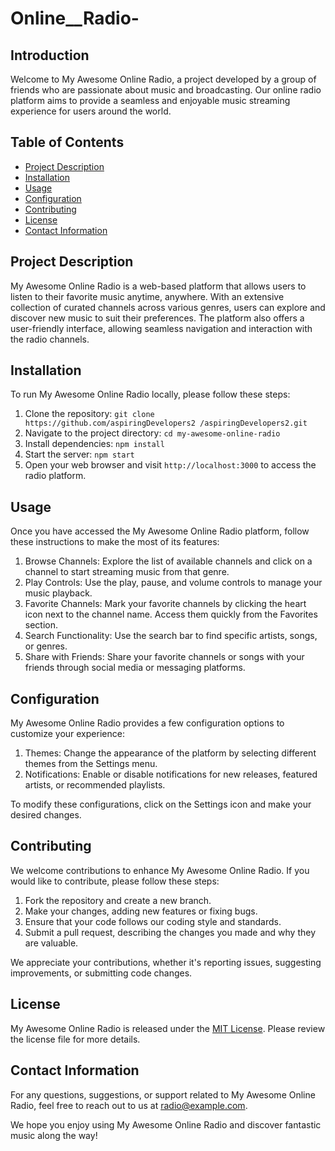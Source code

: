 # Online__Radio-


## Introduction
Welcome to My Awesome Online Radio, a project developed by a group of friends who are passionate about music and broadcasting. Our online radio platform aims to provide a seamless and enjoyable music streaming experience for users around the world.

## Table of Contents
- [Project Description](#project-description)
- [Installation](#installation)
- [Usage](#usage)
- [Configuration](#configuration)
- [Contributing](#contributing)
- [License](#license)
- [Contact Information](#contact-information)

## Project Description
My Awesome Online Radio is a web-based platform that allows users to listen to their favorite music anytime, anywhere. With an extensive collection of curated channels across various genres, users can explore and discover new music to suit their preferences. The platform also offers a user-friendly interface, allowing seamless navigation and interaction with the radio channels.

## Installation
To run My Awesome Online Radio locally, please follow these steps:

1. Clone the repository: `git clone https://github.com/aspiringDevelopers2
/aspiringDevelopers2.git`
2. Navigate to the project directory: `cd my-awesome-online-radio`
3. Install dependencies: `npm install`
4. Start the server: `npm start`
5. Open your web browser and visit `http://localhost:3000` to access the radio platform.

## Usage
Once you have accessed the My Awesome Online Radio platform, follow these instructions to make the most of its features:

1. Browse Channels: Explore the list of available channels and click on a channel to start streaming music from that genre.
2. Play Controls: Use the play, pause, and volume controls to manage your music playback.
3. Favorite Channels: Mark your favorite channels by clicking the heart icon next to the channel name. Access them quickly from the Favorites section.
4. Search Functionality: Use the search bar to find specific artists, songs, or genres.
5. Share with Friends: Share your favorite channels or songs with your friends through social media or messaging platforms.

## Configuration
My Awesome Online Radio provides a few configuration options to customize your experience:

1. Themes: Change the appearance of the platform by selecting different themes from the Settings menu.
2. Notifications: Enable or disable notifications for new releases, featured artists, or recommended playlists.

To modify these configurations, click on the Settings icon and make your desired changes.

## Contributing
We welcome contributions to enhance My Awesome Online Radio. If you would like to contribute, please follow these steps:

1. Fork the repository and create a new branch.
2. Make your changes, adding new features or fixing bugs.
3. Ensure that your code follows our coding style and standards.
4. Submit a pull request, describing the changes you made and why they are valuable.

We appreciate your contributions, whether it's reporting issues, suggesting improvements, or submitting code changes.

## License
My Awesome Online Radio is released under the [MIT License](LICENSE). Please review the license file for more details.

## Contact Information
For any questions, suggestions, or support related to My Awesome Online Radio, feel free to reach out to us at radio@example.com.

We hope you enjoy using My Awesome Online Radio and discover fantastic music along the way!
